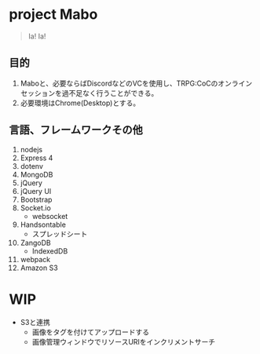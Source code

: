 # project Mabo

> Ia! Ia!

## 目的

1. Maboと、必要ならばDiscordなどのVCを使用し、TRPG:CoCのオンラインセッションを過不足なく行うことができる。
1. 必要環境はChrome(Desktop)とする。 

## 言語、フレームワークその他

1. nodejs
1. Express 4
1. dotenv
1. MongoDB
1. jQuery
1. jQuery UI
1. Bootstrap
1. Socket.io
    * websocket
1. Handsontable
    * スプレッドシート
1. ZangoDB
    * IndexedDB
1. webpack
1. Amazon S3

# WIP

* S3と連携
    * 画像をタグを付けてアップロードする
    * 画像管理ウィンドウでリソースURIをインクリメントサーチ